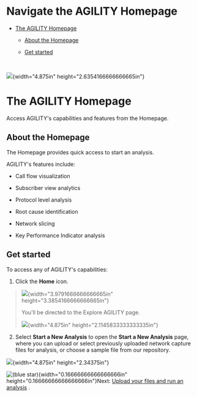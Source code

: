 # Navigate the AGILITY Homepage

-   [The AGILITY Homepage](#NavigatetheAGILITYHomepage-The-AGILITY-)

    -   [About the Homepage](#NavigatetheAGILITYHomepage-About-the-Ho)

    -   [Get started](#NavigatetheAGILITYHomepage-Choose-your-)

 

![](./images/media/image1.tmp){width="4.875in"
height="2.6354166666666665in"}

# The AGILITY Homepage

Access AGILITY\'s capabilities and features from the Homepage.

## About the Homepage

The Homepage provides quick access to start an analysis.

AGILITY\'s features include:

-   Call flow visualization

-   Subscriber view analytics

-   Protocol level analysis

-   Root cause identification

-   Network slicing

-   Key Performance Indicator analysis

## Get started

To access any of AGILITY\'s capabilities:

1.  Click the **Home** icon.

> ![](./images/media/image2.tmp){width="3.9791666666666665in"
> height="3.3854166666666665in"}
>
> You\'ll be directed to the Explore AGILITY page.
>
> ![](./images/media/image3.tmp){width="4.875in"
> height="2.1145833333333335in"}

2.  Select **Start a New Analysis** to open the **Start a New Analysis**
    page, where you can upload or select previously uploaded network
    capture files for analysis, or choose a sample file from our
    repository.

![](./images/media/image4.tmp){width="4.875in" height="2.34375in"}

![(blue star)](./images/media/image5.tmp){width="0.16666666666666666in"
height="0.16666666666666666in"}Next: [Upload your files and run an
analysis](https://d.docs.live.net/wiki/spaces/AKB1/pages/3037462532/Analyze+PCAP+files)
.
